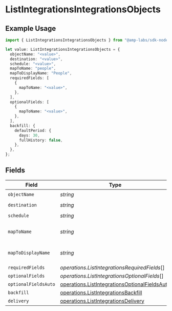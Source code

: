 # ListIntegrationsIntegrationsObjects

## Example Usage

```typescript
import { ListIntegrationsIntegrationsObjects } from "@amp-labs/sdk-node/models/operations";

let value: ListIntegrationsIntegrationsObjects = {
  objectName: "<value>",
  destination: "<value>",
  schedule: "<value>",
  mapToName: "people",
  mapToDisplayName: "People",
  requiredFields: [
    {
      mapToName: "<value>",
    },
  ],
  optionalFields: [
    {
      mapToName: "<value>",
    },
  ],
  backfill: {
    defaultPeriod: {
      days: 30,
      fullHistory: false,
    },
  },
};
```

## Fields

| Field                                                                                                          | Type                                                                                                           | Required                                                                                                       | Description                                                                                                    | Example                                                                                                        |
| -------------------------------------------------------------------------------------------------------------- | -------------------------------------------------------------------------------------------------------------- | -------------------------------------------------------------------------------------------------------------- | -------------------------------------------------------------------------------------------------------------- | -------------------------------------------------------------------------------------------------------------- |
| `objectName`                                                                                                   | *string*                                                                                                       | :heavy_check_mark:                                                                                             | N/A                                                                                                            |                                                                                                                |
| `destination`                                                                                                  | *string*                                                                                                       | :heavy_check_mark:                                                                                             | N/A                                                                                                            |                                                                                                                |
| `schedule`                                                                                                     | *string*                                                                                                       | :heavy_check_mark:                                                                                             | N/A                                                                                                            |                                                                                                                |
| `mapToName`                                                                                                    | *string*                                                                                                       | :heavy_minus_sign:                                                                                             | An object name to map to.                                                                                      | people                                                                                                         |
| `mapToDisplayName`                                                                                             | *string*                                                                                                       | :heavy_minus_sign:                                                                                             | A display name to map to.                                                                                      | People                                                                                                         |
| `requiredFields`                                                                                               | *operations.ListIntegrationsRequiredFields*[]                                                                  | :heavy_minus_sign:                                                                                             | N/A                                                                                                            |                                                                                                                |
| `optionalFields`                                                                                               | *operations.ListIntegrationsOptionalFields*[]                                                                  | :heavy_minus_sign:                                                                                             | N/A                                                                                                            |                                                                                                                |
| `optionalFieldsAuto`                                                                                           | [operations.ListIntegrationsOptionalFieldsAuto](../../models/operations/listintegrationsoptionalfieldsauto.md) | :heavy_minus_sign:                                                                                             | N/A                                                                                                            |                                                                                                                |
| `backfill`                                                                                                     | [operations.ListIntegrationsBackfill](../../models/operations/listintegrationsbackfill.md)                     | :heavy_minus_sign:                                                                                             | N/A                                                                                                            |                                                                                                                |
| `delivery`                                                                                                     | [operations.ListIntegrationsDelivery](../../models/operations/listintegrationsdelivery.md)                     | :heavy_minus_sign:                                                                                             | N/A                                                                                                            |                                                                                                                |